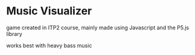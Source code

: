 # Music Visualizer
game created in ITP2 course, mainly made using Javascript and the P5.js library

works best with heavy bass music
